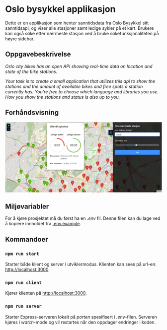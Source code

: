 # Oslo bysykkel applikasjon

Dette er en applikasjon som henter sanntidsdata fra Oslo Bysykkel sitt sanntidsapi, og viser alle stasjoner samt ledige sykler på et kart. Brukere kan også søke etter nærmeste stasjon ved å bruke søkefunksjonaliteten på høyre sidebar.

## Oppgavebeskrivelse
*Oslo city bikes has an open API showing real-time data on location and state of the bike stations.*

*Your task is to create a small application that utilizes this api to show the stations and the amount of available bikes and free spots a station currently has. You’re free to choose which language and libraries you use. How you show the stations and status is also up to you.*

## Forhåndsvisning
![Forhåndsvisning](https://github.com/simenkristoff/ardoq_task/blob/main/app/Preview.jpg)


## Miljøvariabler
For å kjøre prosjektet må du først ha en *.env* fil. Denne filen kan du lage ved å kopiere innholdet fra [.env.example](./.env.example).

## Kommandoer

### `npm run start`

Starter både klient og server i utviklermodus.
Klienten kan sees på url-en: [http://localhost:3000](http://localhost:3000).

### `npm run client`

Kjører klienten på [http://localhost:3000](http://localhost:3000).

### `npm run server`

Starter Express-serveren lokalt på *porten* spesifisert i *.env*-filen.
Serveren kjøres i *watch*-mode og vil restartes når den oppdager endringer i koden.


